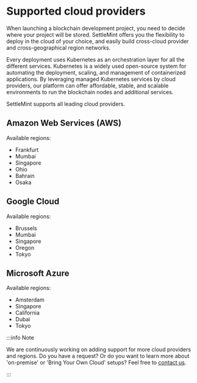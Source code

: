 # Supported cloud providers

When launching a blockchain development project, you need to decide where your project will be stored. SettleMint offers you the flexibility to deploy in the cloud of your choice, and easily build cross-cloud provider and cross-geographical region networks.

Every deployment uses Kubernetes as an orchestration layer for all the different services. Kubernetes is a widely used open-source system for automating the deployment, scaling, and management of containerized applications. By leveraging managed Kubernetes services by cloud providers, our platform can offer affordable, stable, and scalable environments to run the blockchain nodes and additional services.

SettleMint supports all leading cloud providers.

## Amazon Web Services (AWS)

Available regions:

- Frankfurt
- Mumbai
- Singapore
- Ohio
- Bahrain
- Osaka

## Google Cloud

Available regions:

- Brussels
- Mumbai
- Singapore
- Oregon
- Tokyo

## Microsoft Azure

Available regions:

- Amsterdam
- Singapore
- California
- Dubai
- Tokyo

:::info Note

We are continuously working on adding support for more cloud providers and regions. Do you have a request? Or do you want to learn more about 'on-premise' or 'Bring Your Own Cloud' setups? Feel free to [contact us](mailto:support@settlemint.com).

:::
